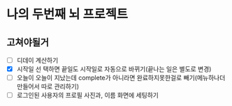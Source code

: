 # 나의 두번째 뇌 프로젝트

## 고쳐야될거

- [ ] 디데이 계산하기
- [x] 시작일 선 택하면 끝일도 시작일로 자동으로 바뀌기(끝나는 일은 별도로 변경)
- [ ] 오늘이 오늘이 지났는데 complete가 아니라면 완료하지못한걸로 빼기(메뉴하나더 만들어서 따로 관리하기)
- [ ] 로그인된 사용자의 프로필 사진과, 이름 화면에 세팅하기